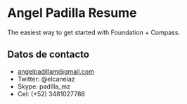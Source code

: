 # Angel Padilla Resume

The easiest way to get started with Foundation + Compass.

## Datos de contacto

  * angelpadillam@gmail.com
  * Twitter: @elcanelaz
  * Skype: padilla_mz
  * Cel: (+52) 3481027788

